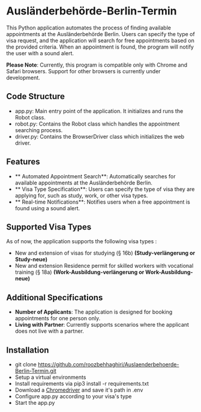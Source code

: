 # Ausländerbehörde-Berlin-Termin
This Python application automates the process of finding available appointments at the Ausländerbehörde Berlin. Users can specify the type of visa request, and the application will search for free appointments based on the provided criteria. When an appointment is found, the program will notify the user with a sound alert.

**Please Note**: Currently, this program is compatible only with Chrome and Safari browsers. Support for other browsers is currently under development.

## Code Structure
* app.py: Main entry point of the application. It initializes and runs the Robot class.
* robot.py: Contains the Robot class which handles the appointment searching process.
* driver.py: Contains the BrowserDriver class which initializes the web driver.

## Features
- ** Automated Appointment Search**: Automatically searches for available appointments at the Ausländerbehörde Berlin.
- ** Visa Type Specification**: Users can specify the type of visa they are applying for, such as study, work, or other visa types.
- ** Real-time Notifications**: Notifies users when a free appointment is found using a sound alert.

## Supported Visa Types
As of now, the application supports the following visa types :
- New and extension of visas for studying (§ 16b) **(Study-verlängerung or Study-neue)**
- New and extension Residence permit for skilled workers with vocational training (§ 18a) **(Work-Ausbildung-verlängerung or Work-Ausbildung-neue)**

## Additional Specifications
- **Number of Applicants**: The application is designed for booking appointments for one person only.
- **Living with Partner**: Currently supports scenarios where the applicant does not live with a partner.

## Installation
- git clone https://github.com/roozbehhaghiri/Auslaenderbehoerde-Berlin-Termin.git
- Setup a virtual environments
- Install requirements via pip3 install -r requirements.txt
- Download a [Chromedriver](https://developer.chrome.com/docs/chromedriver/downloads?hl=de) and save it's path in .env
- Configure app.py according to your visa's type
- Start the app.py
